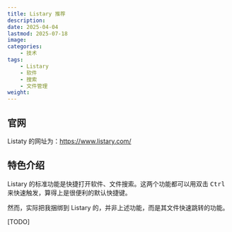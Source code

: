 ```yaml
---
title: Listary 推荐
description: 
date: 2025-04-04
lastmod: 2025-07-18
image: 
categories:
    - 技术
tags:
    - Listary
    - 软件
    - 搜索
    - 文件管理
weight: 
---
```


## 官网

Listaty 的网址为：<https://www.listary.com/>

## 特色介绍

Listary 的标准功能是快捷打开软件、文件搜索。这两个功能都可以用双击 <kbd>Ctrl</kbd> 来快速触发，算得上是很便利的默认快捷键。

然而，实际把我捆绑到 Listary 的，并非上述功能，而是其文件快速跳转的功能。

[TODO]
